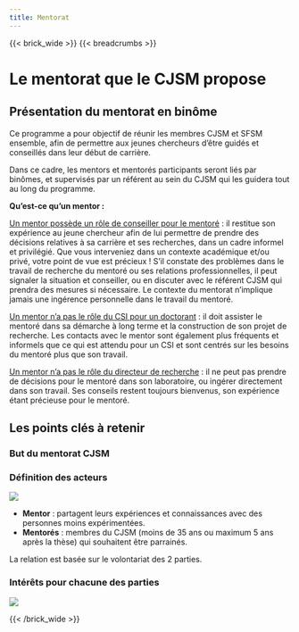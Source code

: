 ```yaml
---
title: Mentorat
---
```


{{< brick_wide >}}
{{< breadcrumbs >}}


# Le mentorat que le CJSM propose

## Présentation du mentorat en binôme
 
Ce programme a pour objectif de réunir les membres CJSM et SFSM ensemble, afin de permettre aux jeunes chercheurs d’être guidés et conseillés dans leur début de carrière. 

Dans ce cadre, les mentors et mentorés participants seront liés par binômes, et supervisés par un référent au sein du CJSM qui les guidera tout au long du programme. 

**Qu’est-ce qu’un mentor :**

<u>Un mentor possède un rôle de conseiller pour le mentoré</u> : il restitue son expérience au jeune chercheur afin de lui permettre de prendre des décisions relatives à sa carrière et ses recherches, dans un cadre informel et privilégié. Que vous interveniez dans un contexte académique et/ou privé, votre point de vue est précieux !  S’il constate des problèmes dans le travail de recherche du mentoré ou ses relations professionnelles, il peut signaler la situation et conseiller, ou en discuter avec le référent CJSM qui prendra des mesures si nécessaire. Le contexte du mentorat n’implique jamais une ingérence personnelle dans le travail du mentoré. 

<u>Un mentor n’a pas le rôle du CSI pour un doctorant</u> : il doit assister le mentoré dans sa démarche à long terme et la construction de son projet de recherche. Les contacts avec le mentor sont également plus fréquents et informels que ce qui est attendu pour un CSI et sont centrés sur les besoins du mentoré plus que son travail.

<u>Un mentor n’a pas le rôle du directeur de recherche</u> : il ne peut pas prendre de décisions pour le mentoré dans son laboratoire, ou ingérer directement dans son travail. Ses conseils restent toujours bienvenus, son expérience étant précieuse pour le mentoré.

## Les points clés à retenir

### But du mentorat CJSM


### Définition des acteurs
![](/uploads/illustrations/logo_mentorat_pilliers.svg)

- **Mentor** : partagent leurs expériences et connaissances avec des personnes moins expérimentées. 
- **Mentorés** : membres du CJSM (moins de 35 ans ou maximum 5 ans après la thèse) qui souhaitent être parrainés.

La relation est basée sur le volontariat des 2 parties. 



### Intérêts pour chacune des parties

![](/uploads/illustrations/Interet_mentorat.svg)


{{< /brick_wide >}}